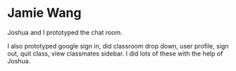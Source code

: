 # Jamie Wang

Joshua and I prototyped the chat room.

I also prototyped google sign in, did classroom drop down, user profile, sign out, quit class, view classmates sidebar. I did lots of these with the help of Joshua.
